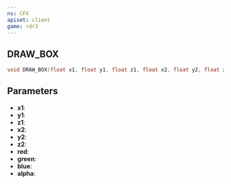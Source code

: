 ```yaml
---
ns: CFX
apiset: client
game: rdr3
---
```

## DRAW_BOX

```c
void DRAW_BOX(float x1, float y1, float z1, float x2, float y2, float z2, int red, int green, int blue, int alpha);
```

## Parameters
* **x1**: 
* **y1**: 
* **z1**: 
* **x2**: 
* **y2**: 
* **z2**: 
* **red**: 
* **green**: 
* **blue**: 
* **alpha**: 
